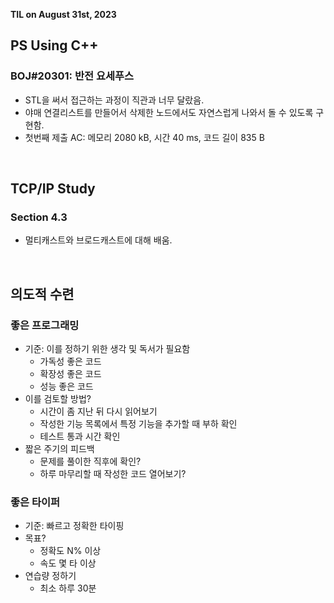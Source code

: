 **TIL on August 31st, 2023**

## PS Using C++
### BOJ#20301: 반전 요세푸스
* STL을 써서 접근하는 과정이 직관과 너무 달랐음.
* 야매 연결리스트를 만들어서 삭제한 노드에서도 자연스럽게 나와서 돌 수 있도록 구현함.
* 첫번째 제출 AC: 메모리 2080 kB, 시간 40 ms, 코드 길이 835 B

<br>

## TCP/IP Study
### Section 4.3
* 멀티캐스트와 브로드캐스트에 대해 배움.

<br>

## 의도적 수련
### 좋은 프로그래밍
* 기준: 이를 정하기 위한 생각 및 독서가 필요함
  - 가독성 좋은 코드
  - 확장성 좋은 코드
  - 성능 좋은 코드
* 이를 검토할 방법?
  - 시간이 좀 지난 뒤 다시 읽어보기
  - 작성한 기능 목록에서 특정 기능을 추가할 때 부하 확인
  - 테스트 통과 시간 확인
* 짧은 주기의 피드백
  - 문제를 풀이한 직후에 확인?
  - 하루 마무리할 때 작성한 코드 열어보기?

### 좋은 타이퍼
* 기준: 빠르고 정확한 타이핑
* 목표?
  - 정확도 N% 이상
  - 속도 몇 타 이상
* 연습량 정하기
  - 최소 하루 30분
